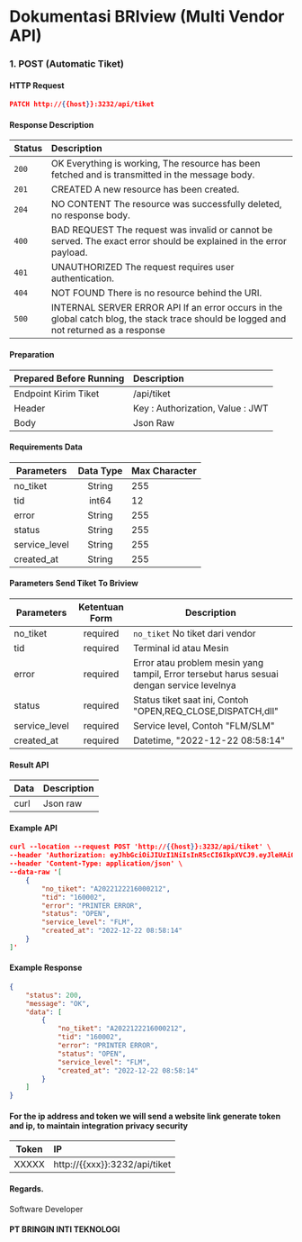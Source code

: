 # Dokumentasi BRIview (Multi Vendor API)

### 1.  POST (Automatic Tiket)

#### HTTP Request
```json
PATCH http://{{host}}:3232/api/tiket
```
#### Response Description

| Status   |  Description  |
| ------------- |:--------------|
|`200`| OK Everything is working, The resource has been fetched and is transmitted in the message body.|
|`201`| CREATED A new resource has been created.|
|`204`| NO CONTENT The resource was successfully deleted, no response body.|
|`400`| BAD REQUEST The request was invalid or cannot be served. The exact error should be explained in the error payload.|
|`401`| UNAUTHORIZED The request requires user authentication.|
|`404`| NOT FOUND There is no resource behind the URI.|
|`500`| INTERNAL SERVER ERROR API If an error occurs in the global catch blog, the stack trace should be logged and not returned as a response |

#### Preparation

| Prepared Before Running |  Description  |
| ------------- |:--------------|
|Endpoint Kirim Tiket |/api/tiket|
|Header |Key : Authorization, Value : JWT |
|Body | Json Raw |

#### Requirements Data

| Parameters |  Data Type  | Max Character | 	
| ------------- |:--------------:| -------------|
| no_tiket| String | 255 |
| tid     | int64      | 12 |
| error   | String    |  255  |
| status  | String |  255  |
| service_level | String | 255 |
| created_at    | String  | 255 |


#### Parameters Send Tiket To Briview

| Parameters    |  Ketentuan Form      | Description  |
| ------------- |:-------------:| -------------|
| no_tiket   | required	  	| `no_tiket` No tiket dari vendor |
| tid         | required      |   Terminal id atau Mesin  	   |
| error         | required      |   Error atau problem mesin yang tampil, Error tersebut harus sesuai dengan service levelnya  	   |
| status         | required      |   Status tiket saat ini, Contoh "OPEN,REQ_CLOSE,DISPATCH,dll" 	   |
| service_level         | required      |   Service level, Contoh "FLM/SLM" 	   |
| created_at         | required      |   Datetime, "2022-12-22 08:58:14"	   |

#### Result API

| Data |  Description  |
| ------------- |:--------------|
| curl | Json raw |

#### Example API
```json
curl --location --request POST 'http://{{host}}:3232/api/tiket' \
--header 'Authorization: eyJhbGciOiJIUzI1NiIsInR5cCI6IkpXVCJ9.eyJleHAiOjE2NzI3OTkxMDYsInVzZXIiOnsiaWQiOjI1fX0.tPBNCEXELWvCFl9_SjyskCCXlqwyJqBLix7Cm3WKf6g' \
--header 'Content-Type: application/json' \
--data-raw '[
    {
        "no_tiket": "A2022122216000212",
        "tid": "160002",
        "error": "PRINTER ERROR",
        "status": "OPEN",
        "service_level": "FLM",
        "created_at": "2022-12-22 08:58:14"
    }
]'

```
#### Example Response
```json
{
    "status": 200,
    "message": "OK",
    "data": [
        {
            "no_tiket": "A2022122216000212",
            "tid": "160002",
            "error": "PRINTER ERROR",
            "status": "OPEN",
            "service_level": "FLM",
            "created_at": "2022-12-22 08:58:14"
        }
    ]
}
```
#### For the ip address and token we will send a website link generate token and ip, to maintain integration privacy security


| Token |  IP |
| ------------- |:--------------|
| XXXXX | http://{{xxx}}:3232/api/tiket  |


#### Regards. 

Software Developer


#### PT BRINGIN INTI TEKNOLOGI

